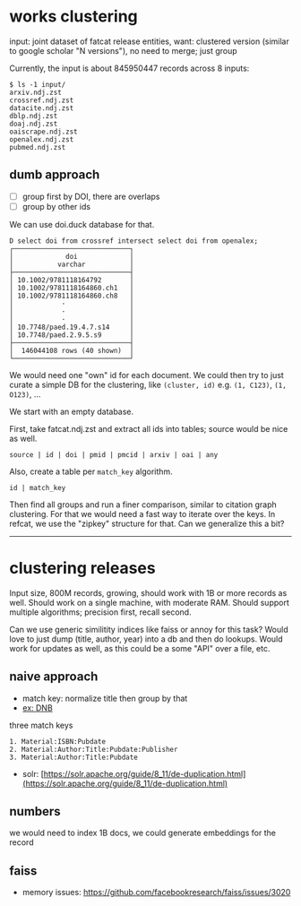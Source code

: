 # works clustering

input: joint dataset of fatcat release entities, want: clustered version
(similar to google scholar "N versions"), no need to merge; just group

Currently, the input is about 845950447 records across 8 inputs:

```
$ ls -1 input/
arxiv.ndj.zst
crossref.ndj.zst
datacite.ndj.zst
dblp.ndj.zst
doaj.ndj.zst
oaiscrape.ndj.zst
openalex.ndj.zst
pubmed.ndj.zst
```

## dumb approach

* [ ] group first by DOI, there are overlaps
* [ ] group by other ids

We can use doi.duck database for that.

```
D select doi from crossref intersect select doi from openalex;
┌─────────────────────────────┐
│             doi             │
│           varchar           │
├─────────────────────────────┤
│ 10.1002/9781118164792       │
│ 10.1002/9781118164860.ch1   │
│ 10.1002/9781118164860.ch8   │
│            ·                │
│            ·                │
│            ·                │
│ 10.7748/paed.19.4.7.s14     │
│ 10.7748/paed.2.9.5.s9       │
├─────────────────────────────┤
│  146044108 rows (40 shown)  │
└─────────────────────────────┘
```

We would need one "own" id for each document. We could then try to just curate
a simple DB for the clustering, like `(cluster, id)` e.g. `(1, C123)`, `(1,
O123)`, ...

We start with an empty database.

First, take fatcat.ndj.zst and extract all ids into tables; source would be
nice as well.

```
source | id | doi | pmid | pmcid | arxiv | oai | any
```

Also, create a table per `match_key` algorithm.

```
id | match_key
```

Then find all groups and run a finer comparison, similar to citation graph
clustering. For that we would need a fast way to iterate over the keys. In
refcat, we use the "zipkey" structure for that. Can we generalize this a bit?

----

# clustering releases

Input size, 800M records, growing, should work with 1B or more records as well.
Should work on a single machine, with moderate RAM. Should support multiple
algorithms; precision first, recall second.

Can we use generic similitity indices like faiss or annoy for this task? Would
love to just dump (title, author, year) into a db and then do lookups. Would
work for updates as well, as this could be a some "API" over a file, etc.

## naive approach

* match key: normalize title then group by that
* [ex: DNB](https://wiki.dnb.de/download/attachments/146377939/2019-04-03_KIMWS19_GVI.pdf#page=14)

three match keys

```
1. Material:ISBN:Pubdate
2. Material:Author:Title:Pubdate:Publisher
3. Material:Author:Title:Pubdate
```

* solr: [https://solr.apache.org/guide/8_11/de-duplication.html](https://solr.apache.org/guide/8_11/de-duplication.html)

## numbers

we would need to index 1B docs, we could generate embeddings for the record

## faiss

* memory issues: https://github.com/facebookresearch/faiss/issues/3020


